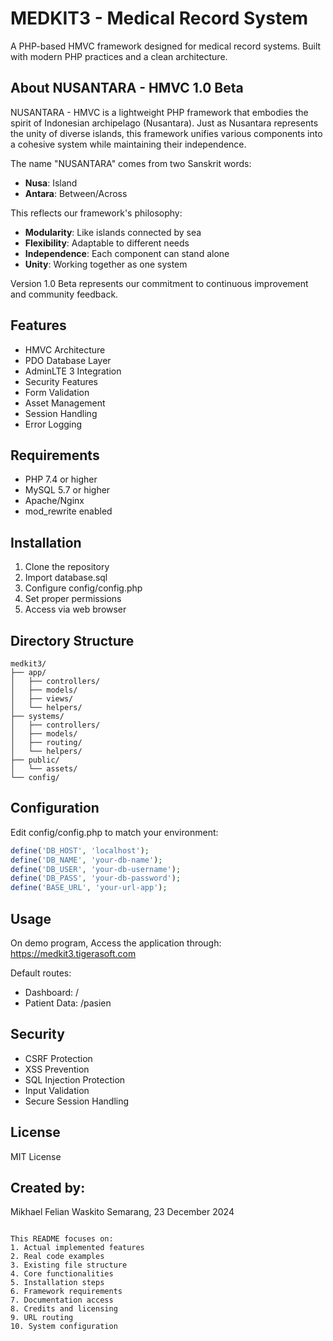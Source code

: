 # MEDKIT3 - Medical Record System

A PHP-based HMVC framework designed for medical record systems. Built with modern PHP practices and a clean architecture.

## About NUSANTARA - HMVC 1.0 Beta

NUSANTARA - HMVC is a lightweight PHP framework that embodies the spirit of Indonesian archipelago (Nusantara). Just as Nusantara represents the unity of diverse islands, this framework unifies various components into a cohesive system while maintaining their independence.

The name "NUSANTARA" comes from two Sanskrit words:
- **Nusa**: Island
- **Antara**: Between/Across

This reflects our framework's philosophy:
- **Modularity**: Like islands connected by sea
- **Flexibility**: Adaptable to different needs
- **Independence**: Each component can stand alone
- **Unity**: Working together as one system

Version 1.0 Beta represents our commitment to continuous improvement and community feedback.

## Features

- HMVC Architecture
- PDO Database Layer
- AdminLTE 3 Integration
- Security Features
- Form Validation
- Asset Management
- Session Handling
- Error Logging

## Requirements

- PHP 7.4 or higher
- MySQL 5.7 or higher
- Apache/Nginx
- mod_rewrite enabled

## Installation

1. Clone the repository
2. Import database.sql
3. Configure config/config.php
4. Set proper permissions
5. Access via web browser

## Directory Structure

```
medkit3/
├── app/
│   ├── controllers/
│   ├── models/
│   ├── views/
│   └── helpers/
├── systems/
│   ├── controllers/
│   ├── models/
│   ├── routing/
│   └── helpers/
├── public/
│   └── assets/
└── config/
```

## Configuration

Edit config/config.php to match your environment:

```php
define('DB_HOST', 'localhost');
define('DB_NAME', 'your-db-name');
define('DB_USER', 'your-db-username');
define('DB_PASS', 'your-db-password');
define('BASE_URL', 'your-url-app');
```

## Usage
On demo program, Access the application through:
https://medkit3.tigerasoft.com

Default routes:
- Dashboard: /
- Patient Data: /pasien

## Security

- CSRF Protection
- XSS Prevention
- SQL Injection Protection
- Input Validation
- Secure Session Handling

## License

MIT License

## Created by:

Mikhael Felian Waskito
Semarang, 23 December 2024
```

This README focuses on:
1. Actual implemented features
2. Real code examples
3. Existing file structure
4. Core functionalities
5. Installation steps
6. Framework requirements
7. Documentation access
8. Credits and licensing
9. URL routing
10. System configuration